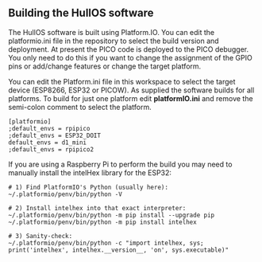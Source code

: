 ## Building the HullOS software
The HullOS software is built using Platform.IO. You can edit the platformio.ini file in the repository to select the build version and deployment. At present the PICO code is deployed to the PICO debugger. You only need to do this if you want to change the assignment of the GPIO pins or add/change features or change the target platform. 

You can edit the Platform.ini file in this workspace to select the target device (ESP8266, ESP32 or PICOW). As supplied the software builds for all platforms. To build for just one platform edit **platformIO.ini** and remove the semi-colon comment to select the platform. 

```
[platformio]
;default_envs = rpipico
;default_envs = ESP32_DOIT
default_envs = d1_mini
;default_envs = rpipico2
```
If you are using a Raspberry Pi to perform the build you may need to manually install the intelHex library for the ESP32:
```
# 1) Find PlatformIO's Python (usually here):
~/.platformio/penv/bin/python -V

# 2) Install intelhex into that exact interpreter:
~/.platformio/penv/bin/python -m pip install --upgrade pip
~/.platformio/penv/bin/python -m pip install intelhex

# 3) Sanity-check:
~/.platformio/penv/bin/python -c "import intelhex, sys; print('intelhex', intelhex.__version__, 'on', sys.executable)"

```
